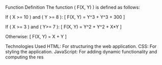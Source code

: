 Function Definition
The function ( F(X, Y) ) is defined as follows:

If ( X >= 10 ) and ( Y >= 8 ): [ F(X, Y) = Y^3 + Y^3 + 300 ]

If ( X >= 3 ) and ( Y>= 7 ): [ F(X, Y) = Y^2 + Y^2 + X*Y ]

Otherwise: [ F(X, Y) = X + Y ]

Technologies Used
HTML: For structuring the web application.
CSS: For styling the application.
JavaScript: For adding dynamic functionality and computing the res
